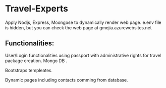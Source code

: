 # Travel-Experts
Apply Nodjs, Express, Moongose to dynamically render web page. 
e.env file is hidden, but you can check the web page at  gmejia.azurewebsites.net

## Functionalities:
User/Login functionalities using passport with administrative rights for travel package creation. 
Mongo DB .

Bootstraps templeates. 

Dynamic pages including contacts comming from database.
